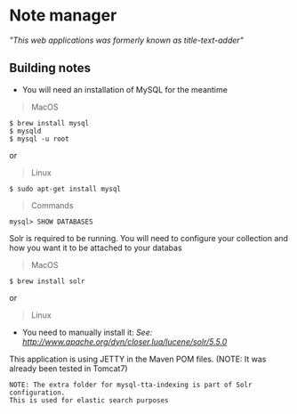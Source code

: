 # Note manager

*"This web applications was formerly known as title-text-adder"*

## Building notes

* You will need an installation of MySQL for the meantime

> MacOS

```
$ brew install mysql
$ mysqld
$ mysql -u root

```

or
> Linux

```
$ sudo apt-get install mysql
```

> Commands

```
mysql> SHOW DATABASES
```

Solr is required to be running. You will need to configure your collection and how you want it to be attached to your databas

> MacOS

```
$ brew install solr
```

or
> Linux

* You need to manually install it: *See: http://www.apache.org/dyn/closer.lua/lucene/solr/5.5.0*



This application is using JETTY in the Maven POM files. (NOTE: It was already been tested in Tomcat7)


```
NOTE: The extra folder for mysql-tta-indexing is part of Solr configuration.
This is used for elastic search purposes
```